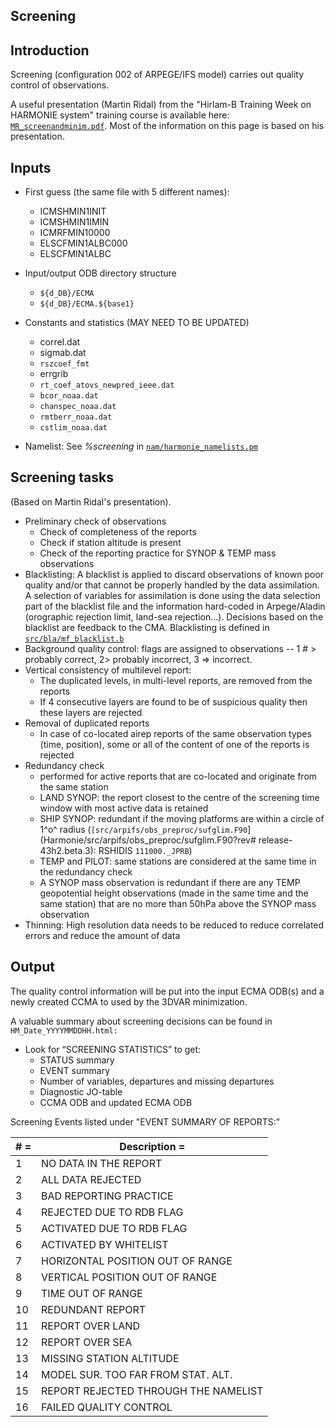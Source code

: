 

## Screening

## Introduction

Screening (configuration 002 of ARPEGE/IFS model) carries out quality control of observations. 

A useful presentation (Martin Ridal) from the "Hirlam-B Training Week on HARMONIE system" training course is available here: [`MR_screenandminim.pdf`](https://hirlam.org/trac/raw-attachment/wiki/HarmonieSystemTraining2014/Programme/MR_screenandminim.pdf). Most of the information on this page is based on his presentation.

## Inputs

 * First guess (the same file with 5  different names):
   * ICMSHMIN1INIT
   * ICMSHMIN1IMIN
   * ICMRFMIN10000
   * ELSCFMIN1ALBC000
   * ELSCFMIN1ALBC

 * Input/output ODB directory structure
   * `${d_DB}/ECMA`
   * `${d_DB}/ECMA.${base1}`

 * Constants and statistics (MAY NEED TO BE UPDATED)
   * correl.dat
   * sigmab.dat
   * `rszcoef_fmt`
   * errgrib
   * `rt_coef_atovs_newpred_ieee.dat`
   * `bcor_noaa.dat`
   * `chanspec_noaa.dat`
   * `rmtberr_noaa.dat`
   * `cstlim_noaa.dat`

 * Namelist: See *%screening* in [`nam/harmonie_namelists.pm`](Harmonie/nam/harmonie_namelists.pm?rev=release-43h2.beta.3)


## Screening tasks
(Based on Martin Ridal's presentation).

 * Preliminary check of observations
   * Check of completeness of the reports
   * Check if station altitude is present
   * Check of the reporting practice for SYNOP & TEMP mass observations 
 * Blacklisting: A blacklist is applied to discard observations of known poor quality and/or that cannot be properly handled by the data assimilation. A selection of variables for assimilation is done using the data selection part of the blacklist file and the information hard-coded in Arpege/Aladin (orographic rejection limit, land-sea rejection...). Decisions based on the blacklist are feedback to the CMA. Blacklisting is defined in [`src/bla/mf_blacklist.b`](Harmonie/src/bla/mf_blacklist.b?rev=release-43h2.beta.3)
 * Background quality control: flags are assigned to observations -- 1 # >  probably correct, 2> probably incorrect, 3 => incorrect.
 * Vertical consistency of multilevel report:
   * The duplicated levels, in multi-level reports, are removed from the reports
   * If 4 consecutive layers are found to be of suspicious quality then these layers are rejected
 * Removal of duplicated reports
   * In case of co-located airep reports of the same observation types (time, position), some or all of the content of one of the reports is rejected
 * Redundancy check
   * performed for active reports that are co-located and originate from the same station
   * LAND SYNOP: the report closest to the centre of the screening time window with most active data is retained
   * SHIP SYNOP: redundant if the moving platforms are within a circle of 1^o^ radius (`[src/arpifs/obs_preproc/sufglim.F90`](Harmonie/src/arpifs/obs_preproc/sufglim.F90?rev# release-43h2.beta.3): RSHIDIS `111000._JPRB`)
   * TEMP and PILOT: same stations are considered at the same time in the redundancy check
   * A SYNOP mass observation is redundant if there are any TEMP geopotential height observations (made in the same time and the same station) that are no more than 50hPa above the SYNOP mass observation
 * Thinning: High resolution data needs to be reduced to reduce correlated errors and reduce the amount of data



## Output
The quality control information will be put into the input ECMA ODB(s) and a newly created CCMA to used by the 3DVAR minimization.

A valuable summary about screening decisions can be found in `HM_Date_YYYYMMDDHH.html:`
 * Look for “SCREENING STATISTICS” to get:
   * STATUS summary
   * EVENT summary
   * Number of variables, departures and missing departures
   * Diagnostic JO-table
   * CCMA ODB and updated ECMA ODB


Screening Events listed under "EVENT SUMMARY OF REPORTS:"

|# =| Description                              =|
| --- | --- |
|  1 |NO DATA IN THE REPORT                       |
|  2 |ALL DATA REJECTED                           |
|  3 |BAD REPORTING PRACTICE                      |
|  4 |REJECTED DUE TO RDB FLAG                    |
|  5 |ACTIVATED DUE TO RDB FLAG                   |
|  6 |ACTIVATED BY WHITELIST                      |
|  7 |HORIZONTAL POSITION OUT OF RANGE            |
|  8 |VERTICAL POSITION OUT OF RANGE              |
|  9 |TIME OUT OF RANGE                           |
| 10 |REDUNDANT REPORT                            |
| 11 |REPORT OVER LAND                            |
| 12 |REPORT OVER SEA                             |
| 13 |MISSING STATION ALTITUDE                    |
| 14 |MODEL SUR. TOO FAR FROM STAT. ALT.          |
| 15 |REPORT REJECTED THROUGH THE NAMELIST        |
| 16 |FAILED QUALITY CONTROL                      |









